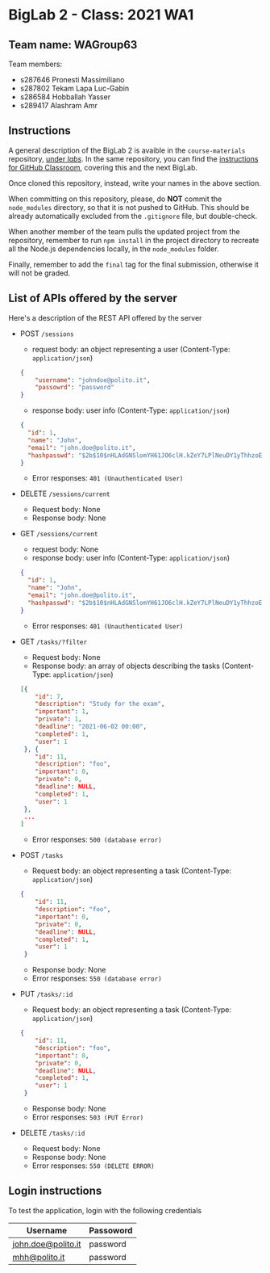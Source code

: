 # BigLab 2 - Class: 2021 WA1

## Team name: WAGroup63

Team members:
* s287646 Pronesti Massimiliano
* s287802 Tekam Lapa Luc-Gabin
* s286584 Hobballah Yasser
* s289417 Alashram Amr

## Instructions

A general description of the BigLab 2 is avaible in the `course-materials` repository, [under _labs_](https://github.com/polito-WA1-AW1-2021/course-materials/tree/main/labs/BigLab2/BigLab2.pdf). In the same repository, you can find the [instructions for GitHub Classroom](https://github.com/polito-WA1-AW1-2021/course-materials/tree/main/labs/GH-Classroom-BigLab-Instructions.pdf), covering this and the next BigLab.

Once cloned this repository, instead, write your names in the above section.

When committing on this repository, please, do **NOT** commit the `node_modules` directory, so that it is not pushed to GitHub.
This should be already automatically excluded from the `.gitignore` file, but double-check.

When another member of the team pulls the updated project from the repository, remember to run `npm install` in the project directory to recreate all the Node.js dependencies locally, in the `node_modules` folder.

Finally, remember to add the `final` tag for the final submission, otherwise it will not be graded.

## List of APIs offered by the server

Here's a description of the REST API offered by the server 

* POST `/sessions`
  - request body: an object representing a user (Content-Type: `application/json`)

  ```json
  {
      "username": "johndoe@polito.it",
      "passowrd": "password"
  }
  ```
  - response body:  user info (Content-Type: `application/json`)
  
  ```json
  {
    "id": 1,
    "name": "John",
    "email": "john.doe@polito.it",
    "hashpasswd": "$2b$10$nHLAdGNSlomYH61JO6clH.kZeY7LPlNeuDY1yThhzoEipjJI3YYdW"
  }
  ```
  - Error responses: `401 (Unauthenticated User)`

* DELETE `/sessions/current`
  - Request body: None
  - Response body: None

* GET `/sessions/current`
  -  request body: None
  -  response body: user info (Content-Type: `application/json`)
  
  ```json
  {
    "id": 1,
    "name": "John",
    "email": "john.doe@polito.it",
    "hashpasswd": "$2b$10$nHLAdGNSlomYH61JO6clH.kZeY7LPlNeuDY1yThhzoEipjJI3YYdW"
  }
  ```
  -  Error responses: `401 (Unauthenticated User)`

* GET `/tasks/?filter`
  - Request body: None
  - Response body: an array of objects describing the tasks (Content-Type: `application/json`)

  ```json
  [{
      "id": 7,
      "description": "Study for the exam",
      "important": 1,
      "private": 1,
      "deadline": "2021-06-02 00:00",
      "completed": 1,
      "user": 1
   }, {
      "id": 11,
      "description": "foo",
      "important": 0,
      "private": 0,
      "deadline": NULL,
      "completed": 1,
      "user": 1
   },
   ...
  ]
  ```
  - Error responses: `500 (database error)`

* POST `/tasks`
  -  Request body: an object representing a task (Content-Type: `application/json`)

  ```json
  {
      "id": 11,
      "description": "foo",
      "important": 0,
      "private": 0,
      "deadline": NULL,
      "completed": 1,
      "user": 1
   }
  ```
  -  Response body: None
  -  Error responses: `550 (database error)`

* PUT `/tasks/:id`
  -  Request body: an object representing a task (Content-Type: `application/json`)

  ```json
  {
      "id": 11,
      "description": "foo",
      "important": 0,
      "private": 0,
      "deadline": NULL,
      "completed": 1,
      "user": 1
   }

  ```
  -  Response body: None
  -  Error responses: `503 (PUT Error)`

* DELETE `/tasks/:id`
  -  Request body: None
  -  Response body: None
  -  Error responses: `550 (DELETE ERROR)`




## Login instructions
To test the application, login with the following credentials


| Username           | Passoword |
|--------------------|-----------|
| john.doe@polito.it | password  |
| mhh@polito.it      | password  |



